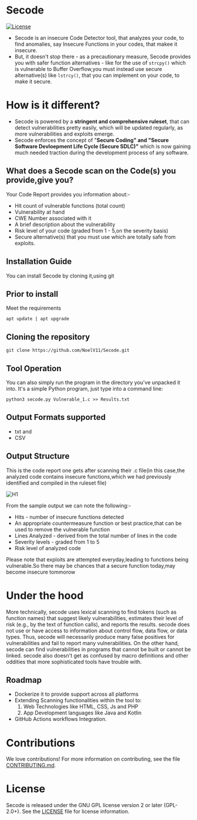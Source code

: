 # Secode

[![License](https://img.shields.io/badge/License-Apache_2.0-blue.svg)](https://opensource.org/licenses/Apache-2.0)

- Secode is an insecure Code Detector tool, that analyzes your code, to find anomalies, say Insecure Functions in your codes, that makee it insecure. 
- But, it doesn't stop there - as a precautionary measure, Secode provides you with safer function alternatives - like for the use of `strcpy()` which is vulnerable to Buffer Overflow,you must instead use secure alternative(s) like `lstrcy()`, that you can implement on your code, to make it secure.

# How is it different?
- Secode is powered by a **stringent and comprehensive ruleset**, that can detect vulnerabilities pretty easily, which will be updated regularly, 
as more vulnerabilities and exploits emerge.
- Secode enforces the concept of "**Secure Coding" and "Secure Software Devloepment Life Cycle (Secure SDLC)"** which is now gaining much needed traction during the 
development process of any software.

## What does a Secode scan on the Code(s) you provide,give you?

Your Code Report provides you information about:-

- Hit count of vulnerable functions (total count)
- Vulnerability at hand
- CWE Number associated with it
- A brief description about the vulnerability
- Risk level of your code (graded from 1 - 5,on the severity basis)
- Secure alternative(s) that you must use which are totally safe from exploits.


## Installation Guide

You can install Secode by cloning it,using git

## Prior to install

Meet the requirements

~~~~
apt update | apt upgrade 
~~~~

## Cloning the repository


~~~~
git clone https://github.com/NoelV11/Secode.git
~~~~

## Tool Operation

You can also simply run the program in the directory you've unpacked it
into.   It's a simple Python program, just type into a command line:

~~~~
python3 secode.py Vulnerable_1.c >> Results.txt
~~~~

## Output Formats supported

- txt and
- CSV

## Output Structure

This is the code report one gets after scanning their .c file(in this case,the analyzed code contains insecure functions,which we had previously identified and compiled in the ruleset file)

![H1](https://user-images.githubusercontent.com/77625109/152655310-0899ba05-f684-4e5c-89ff-bff3c99e91c6.png)

From the sample output we can note the following:-

- Hits - number of insecure functions detected
- An appropriate countermeasure function or best practice,that can be used to remove the vulnerable function
- Lines Analyzed - derived from the total number of lines in the code
- Severity levels - graded from 1 to 5
- Risk level of analyzed code

Please note that exploits are attempted everyday,leading to functions being vulnerable.So there may be chances that a secure function today,may become insecure tommorow


# Under the hood

More technically, secode uses lexical scanning to find tokens
(such as function names) that suggest likely vulnerabilities, estimates their
level of risk (e.g., by the text of function calls), and reports the results.
secode does not use or have access to information about control flow,
data flow, or data types.  Thus, secode will necessarily
produce many false positives for vulnerabilities and fail to report
many vulnerabilities.  On the other hand, secode can find
vulnerabilities in programs that cannot be built or cannot be linked.
secode also doesn't get as confused by macro definitions
and other oddities that more sophisticated tools have trouble with.

## Roadmap
- Dockerize it to provide support across all platforms
- Extending Scanning functionalities within the tool to: 
    1. Web Technologies like HTML, CSS, Js and PHP
    2. App Development languages like Java and Kotlin
- GitHub Actions workflows Integration.

# Contributions

We love contributions!  For more information on contributing, see
the file [CONTRIBUTING.md](CONTRIBUTING.md).

# License

Secode is released under the GNU GPL license version 2 or later (GPL-2.0+).
See the [LICENSE](LICENSE) file for license information.
